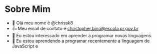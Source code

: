 # Sobre Mim
- 👋 Olá meu nome é @chrissk8
- :+1: Meu email de contato é christopher.bino@escola.pr.gov.br
- 👀 Eu estou interessado em aprender a programar novas linguagens.
- 🌱 Eu estou aprendendo a programar recentemente a linguagem de JavaScript e
